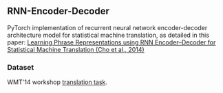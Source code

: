 ## RNN-Encoder-Decoder
PyTorch implementation of recurrent neural network encoder-decoder architecture model 
for statistical machine translation, as detailed in this paper:
[Learning Phrase Representations using RNN Encoder–Decoder 
for Statistical Machine Translation (Cho et al., 2014)](https://arxiv.org/pdf/1406.1078.pdf)

### Dataset
WMT'14 workshop [translation task](http://www.statmt.org/wmt14/translation-task.html).
